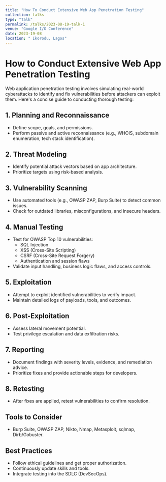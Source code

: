 ```yaml
---
title: "How To Conduct Extensive Web App Penetration Testing"
collection: talks
type: "Talk"
permalink: /talks/2023-08-19-talk-1
venue: "Google I/O Conference"
date: 2023-19-08
location: " Ikorodu, Lagos"
---
```


# How to Conduct Extensive Web App Penetration Testing

Web application penetration testing involves simulating real-world cyberattacks to identify and fix vulnerabilities before attackers can exploit them. Here's a concise guide to conducting thorough testing:

## 1. **Planning and Reconnaissance**
- Define scope, goals, and permissions.
- Perform passive and active reconnaissance (e.g., WHOIS, subdomain enumeration, tech stack identification).

## 2. **Threat Modeling**
- Identify potential attack vectors based on app architecture.
- Prioritize targets using risk-based analysis.

## 3. **Vulnerability Scanning**
- Use automated tools (e.g., OWASP ZAP, Burp Suite) to detect common issues.
- Check for outdated libraries, misconfigurations, and insecure headers.

## 4. **Manual Testing**
- Test for OWASP Top 10 vulnerabilities:
  - SQL Injection
  - XSS (Cross-Site Scripting)
  - CSRF (Cross-Site Request Forgery)
  - Authentication and session flaws
- Validate input handling, business logic flaws, and access controls.

## 5. **Exploitation**
- Attempt to exploit identified vulnerabilities to verify impact.
- Maintain detailed logs of payloads, tools, and outcomes.

## 6. **Post-Exploitation**
- Assess lateral movement potential.
- Test privilege escalation and data exfiltration risks.

## 7. **Reporting**
- Document findings with severity levels, evidence, and remediation advice.
- Prioritize fixes and provide actionable steps for developers.

## 8. **Retesting**
- After fixes are applied, retest vulnerabilities to confirm resolution.

## Tools to Consider
- Burp Suite, OWASP ZAP, Nikto, Nmap, Metasploit, sqlmap, Dirb/Gobuster.

## Best Practices
- Follow ethical guidelines and get proper authorization.
- Continuously update skills and tools.
- Integrate testing into the SDLC (DevSecOps).

